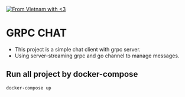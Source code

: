 [![From Vietnam with <3](https://raw.githubusercontent.com/webuild-community/badge/master/svg/love.svg)](https://webuild.community)

# GRPC CHAT

- This project is a simple chat client with grpc server.
- Using server-streaming grpc and go channel to manage messages.

## Run all project by docker-compose

`docker-compose up`
